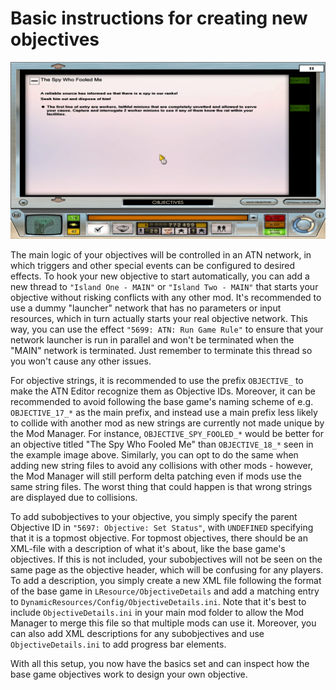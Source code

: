 # Basic instructions for creating new objectives

![Example picture](images/objective_example.png)

The main logic of your objectives will be controlled in an ATN network, in which triggers and other special events can be configured to desired effects. To hook your new objective to start automatically, you can add a new thread to `"Island One - MAIN"` or `"Island Two - MAIN"` that starts your objective without risking conflicts with any other mod. It's recommended to use a dummy "launcher" network that has no parameters or input resources, which in turn actually starts your real objective network. This way, you can use the effect `"5699: ATN: Run Game Rule"` to ensure that your network launcher is run in parallel and won't be terminated when the "MAIN" network is terminated. Just remember to terminate this thread so you won't cause any other issues.

For objective strings, it is recommended to use the prefix `OBJECTIVE_` to make the ATN Editor recognize them as Objective IDs. Moreover, it can be recommended to avoid following the base game's naming scheme of e.g. `OBJECTIVE_17_*` as the main prefix, and instead use a main prefix less likely to collide with another mod as new strings are currently not made unique by the Mod Manager. For instance, `OBJECTIVE_SPY_FOOLED_*` would be better for an objective titled "The Spy Who Fooled Me" than `OBJECTIVE_18_*` seen in the example image above. Similarly, you can opt to do the same when adding new string files to avoid any collisions with other mods - however, the Mod Manager will still perform delta patching even if mods use the same string files. The worst thing that could happen is that wrong strings are displayed due to collisions.

To add subobjectives to your objective, you simply specify the parent Objective ID in `"5697: Objective: Set Status"`, with `UNDEFINED` specifying that it is a topmost objective. For topmost objectives, there should be an XML-file with a description of what it's about, like the base game's objectives. If this is not included, your subobjectives will not be seen on the same page as the objective header, which will be confusing for any players. To add a description, you simply create a new XML file following the format of the base game in `LResource/ObjectiveDetails` and add a matching entry to `DynamicResources/Config/ObjectiveDetails.ini`. Note that it's best to include `ObjectiveDetails.ini` in your main mod folder to allow the Mod Manager to merge this file so that multiple mods can use it. Moreover, you can also add XML descriptions for any subobjectives and use `ObjectiveDetails.ini` to add progress bar elements.

With all this setup, you now have the basics set and can inspect how the base game objectives work to design your own objective.
